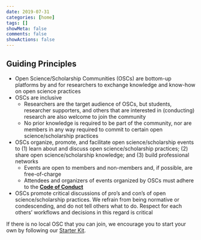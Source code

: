 ```yaml
---
date: 2019-07-31
categories: [home]
tags: []
showMeta: false
comments: false
showActions: false
---
```


## Guiding Principles

* Open Science/Scholarship Communities (OSCs) are bottom-up platforms by and for researchers to exchange knowledge and know-how on open science practices
* OSCs are inclusive
    * Researchers are the target audience of OSCs, but students, researcher supporters, and others that are interested in (conducting) research are also welcome to join the community
    * No prior knowledge is required to be part of the community, nor are members in any way required to commit to certain open science/scholarship practices
* OSCs organize, promote, and facilitate open science/scholarship events to (1) learn about and discuss open science/scholarship practices; (2) share open science/scholarship knowledge; and (3) build professional networks
    * Events are open to members and non-members and, if possible, are free-of-charge
    * Attendees and organizers of events organized by OSCs must adhere to the [**Code of Conduct**](/coc/)
* OSCs promote critical discussions of pro’s and con’s of open science/scholarship practices. We refrain from being normative or condescending, and do not tell others what to do. Respect for each others’ workflows and decisions in this regard is critical

If there is no local OSC that you can join, we encourage you to start your own by following our [Starter Kit](https://doi.org/10.17605/OSF.IO/7VEZ3).


